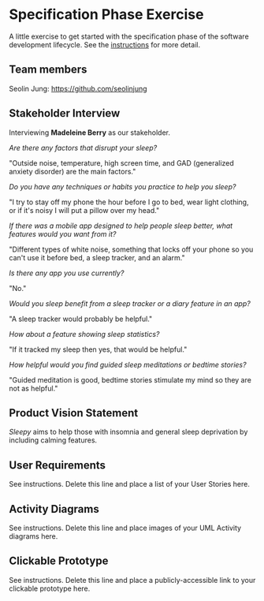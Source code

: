 # Specification Phase Exercise

A little exercise to get started with the specification phase of the software development lifecycle. See the [instructions](instructions.md) for more detail.

## Team members

Seolin Jung: https://github.com/seolinjung

## Stakeholder Interview

Interviewing **Madeleine Berry** as our stakeholder. 

*Are there any factors that disrupt your sleep?*  

"Outside noise, temperature, high screen time, and GAD (generalized anxiety disorder) are the main factors."  

*Do you have any techniques or habits you practice to help you sleep?*   

"I try to stay off my phone the hour before I go to bed, wear light clothing, or if it's noisy I will put a pillow over my head."  

*If there was a mobile app designed to help people sleep better, what features would you want from it?*   

"Different types of white noise, something that locks off your phone so you can't use it before bed, a sleep tracker, and an alarm."  

*Is there any app you use currently?* 

"No."  

*Would you sleep benefit from a sleep tracker or a diary feature in an app?*  

"A sleep tracker would probably be helpful."  

*How about a feature showing sleep statistics?*  

"If it tracked my sleep then yes, that would be helpful."  

*How helpful would you find guided sleep meditations or bedtime stories?*  

"Guided meditation is good, bedtime stories stimulate my mind so they are not as helpful."  

## Product Vision Statement

*Sleepy* aims to help those with insomnia and general sleep deprivation by including calming features.  	

## User Requirements

See instructions. Delete this line and place a list of your User Stories here.

## Activity Diagrams

See instructions. Delete this line and place images of your UML Activity diagrams here.

## Clickable Prototype

See instructions. Delete this line and place a publicly-accessible link to your clickable prototype here.
